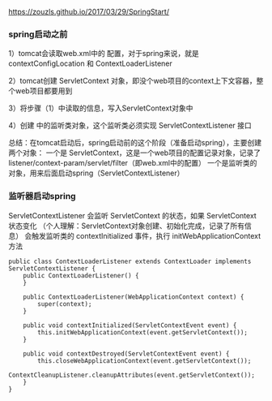 https://zouzls.github.io/2017/03/29/SpringStart/

<h3>spring启动之前</h3>

1）tomcat会读取web.xml中的 <listener> <context-param>配置，对于spring来说，就是 contextConfigLocation 和 ContextLoaderListener

2）tomcat创建 ServletContext 对象，即没个web项目的context上下文容器，整个web项目都要用到

3）将步骤（1）中读取的信息，写入ServletContext对象中

4）创建 <listener> 中的监听类对象，这个监听类必须实现 ServletContextListener 接口

总结：在tomcat启动后，spring启动前的这个阶段（准备启动spring），主要创建两个对象：
一个是 ServletContext，这是一个web项目的配置记录对象，记录了 listener/context-param/servlet/filter（即web.xml中的配置）
一个是监听类的对象，用来后面启动spring（ServletContextListener）

<h3>监听器启动spring</h3>

ServletContextListener 会监听 ServletContext 的状态，如果 ServletContext 状态变化
（个人理解：ServletContext对象创建、初始化完成，记录了所有信息）
会触发监听类的 contextInitialized 事件，执行 initWebApplicationContext 方法

```
public class ContextLoaderListener extends ContextLoader implements ServletContextListener {
    public ContextLoaderListener() {
    }

    public ContextLoaderListener(WebApplicationContext context) {
        super(context);
    }

    public void contextInitialized(ServletContextEvent event) {
        this.initWebApplicationContext(event.getServletContext());
    }

    public void contextDestroyed(ServletContextEvent event) {
        this.closeWebApplicationContext(event.getServletContext());
        ContextCleanupListener.cleanupAttributes(event.getServletContext());
    }
}
```
